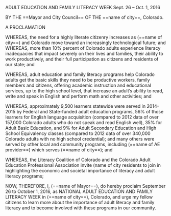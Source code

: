 ADULT EDUCATION AND FAMILY LITERACY WEEK Sept. 26 – Oct. 1, 2016

BY THE ==Mayor and City Council== OF THE ==name of city==, Colorado.

A PROCLAMATION

WHEREAS, the need for a highly literate citizenry increases as (==name of city==) and Colorado move toward an increasingly technological future; and WHEREAS, more than 10% percent of Colorado adults experience literacy inadequacies that impact severely on their lives and families, their ability to work productively, and their full participation as citizens and residents of our state; and

WHEREAS, adult education and family literacy programs help Colorado adults get the basic skills they need to be productive workers, family members and citizens, offering academic instruction and educational services, up to the high school level, that increase an adult’s ability to read, write and speak in English and perform math and other activities; and

WHEREAS, approximately 9,500 learners statewide were served in 2014-2015 by Federal and State-funded adult education programs, 56% of those learners for English language acquisition (compared to 2012 data of over 157,000 Colorado adults who do not speak and read English well), 35% for Adult Basic Education, and 9% for Adult Secondary Education and High School Equivalency classes (compared to 2012 data of over 340,000 Colorado adults with no high school credential); and many others were served by other local and community programs, including (==name of AE provider==) which serves (==name of city==); and

WHEREAS, the Literacy Coalition of Colorado and the Colorado Adult Education Professional Association invite (name of city residents to join in highlighting the economic and societal importance of literacy and adult literacy programs;

NOW, THEREFORE, I, (==name of Mayor==), do hereby proclaim September 26 to October 1, 2016, as NATIONAL ADULT EDUCATION AND FAMILY LITERACY WEEK in (==name of city==), Colorado, and urge my fellow citizens to learn more about the importance of adult literacy and family literacy and to become involved with these programs in our community.
